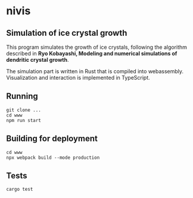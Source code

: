 # nivis
## Simulation of ice crystal growth 

This program simulates the growth of ice crystals, following the algorithm described in __Ryo Kobayashi, Modeling and numerical simulations of dendritic crystal growth__.

The simulation part is written in Rust that is compiled into webassembly. Visualization and interaction is implemented in TypeScript.

## Running

```
git clone ...
cd www
npm run start
```

## Building for deployment

```
cd www
npx webpack build --mode production
```

## Tests

```
cargo test
```
